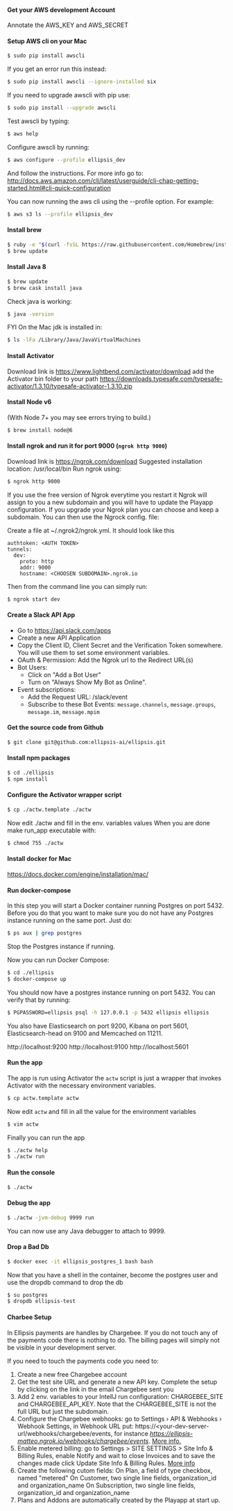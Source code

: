 #### Get your AWS development Account
Annotate the AWS_KEY and AWS_SECRET

#### Setup AWS cli on your Mac
```bash
$ sudo pip install awscli
```
If you get an error run this instead:
```bash
$ sudo pip install awscli --ignore-installed six
```
If you need to upgrade awscli with pip use:
```bash
$ sudo pip install --upgrade awscli
```
Test awscli by typing:
```bash
$ aws help
```
Configure awscli by running:
```bash
$ aws configure --profile ellipsis_dev
```
And follow the instructions.
For more info go to: http://docs.aws.amazon.com/cli/latest/userguide/cli-chap-getting-started.html#cli-quick-configuration


You can now running the aws cli using the --profile option.
For example:

```bash
$ aws s3 ls --profile ellipsis_dev
```

#### Install brew
```bash
$ ruby -e "$(curl -fsSL https://raw.githubusercontent.com/Homebrew/install/master/install)"
$ brew update
```

#### Install Java 8
```bash
$ brew update
$ brew cask install java
```

Check java is working:
```bash
$ java -version
```

FYI On the Mac jdk is installed in:
```bash
$ ls -lFa /Library/Java/JavaVirtualMachines
```

#### Install Activator
Download link is https://www.lightbend.com/activator/download
add the Activator bin folder to your path
https://downloads.typesafe.com/typesafe-activator/1.3.10/typesafe-activator-1.3.10.zip


#### Install Node v6
(With Node 7+ you may see errors trying to build.)
```bash
$ brew install node@6
```

#### Install ngrok and run it for port 9000 (`ngrok http 9000`)
Download link is https://ngrok.com/download
Suggested installation location: /usr/local/bin
Run ngrok using:
```bash
$ ngrok http 9000
```
If you use the free version of Ngrok everytime you restart it Ngrok will assign to you a new
subdomain and you will have to update the Playapp configuration. If you upgrade your Ngrok plan
you can choose and keep a subdomain. You can then use the Ngrock config. file:

Create a file at ~/.ngrok2/ngrok.yml. It should look like this

```
authtoken: <AUTH TOKEN>
tunnels:
  dev:
    proto: http
    addr: 9000
    hostname: <CHOOSEN SUBDOMAIN>.ngrok.io
```
Then from the command line you can simply run:

```bash
$ ngrok start dev
```


#### Create a Slack API App
- Go to https://api.slack.com/apps
- Create a new API Application
- Copy the Client ID, Client Secret and the Verification Token somewhere. You will use them to
  set some environment variables.
- OAuth & Permission: Add the Ngrok url to the Redirect URL(s)
- Bot Users:
  - Click on "Add a Bot User"
  - Turn on "Always Show My Bot as Online".
- Event subscriptions:
  - Add the Request URL: <ngrok url>/slack/event
  - Subscribe to these Bot Events: `message.channels`, `message.groups`, `message.im`, `message.mpim`

#### Get the source code from Github
```bash
$ git clone git@github.com:ellipsis-ai/ellipsis.git
```

#### Install npm packages
```bash
$ cd ./ellipsis
$ npm install
```

#### Configure the Activator wrapper script
```bash
$ cp ./actw.template ./actw
```
Now edit ./actw and fill in the env. variables values
When you are done make run_app executable with:
```bash
$ chmod 755 ./actw
```

#### Install docker for Mac
https://docs.docker.com/engine/installation/mac/

#### Run docker-compose
In this step you will start a Docker container running Postgres on port 5432.
Before you do that you want to make sure you do not have any Postgres instance
running on the same port. Just do:

```bash
$ ps aux | grep postgres
```
Stop the Postgres instance if running.

Now you can run Docker Compose:

```bash
$ cd ./ellipsis
$ docker-compose up
```
You should now have a postgres instance running on port 5432.
You can verify that by running:

```bash
$ PGPASSWORD=ellipsis psql -h 127.0.0.1 -p 5432 ellipsis ellipsis
```

You also have Elasticsearch on port 9200, Kibana on port 5601, Elasticsearch-head
on 9100 and Memcached on 11211.

http://localhost:9200
http://localhost:9100
http://localhost:5601


#### Run the app
The app is run using Activator the `actw` script is just a wrapper that invokes
Activator with the necessary environment variables.

```bash
$ cp actw.template actw
```
Now edit `actw` and fill in all the value for the environment variables

```bash
$ vim actw
```
Finally you can run the app

```bash
$ ./actw help
$ ./actw run
```

#### Run the console
```bash
$ ./actw
```

#### Debug the app
```bash
$ ./actw -jvm-debug 9999 run
```
You can now use any Java debugger to attach to 9999.


#### Drop a Bad Db
```bash
$ docker exec -it ellipsis_postgres_1 bash bash
```
Now that you have a shell in the container, become the postgres user and use
the dropdb command to drop the db

```bash
$ su postgres
$ dropdb ellipsis-test
```


#### Charbee Setup
In Ellipsis payments are handles by Chargebee. If you do not touch any of the
payments code there is nothing to do. The billing pages will simply not be visible
in your development server.

If you need to touch the payments code you need to:
1. Create a new free Chargebee account
2. Get the test site URL and generate a new API key. Complete the setup by clicking on the link 
in the email Chargebee sent you
3. Add 2 env. variables to your IntellJ run configuration: CHARGEBEE_SITE and CHARGEBEE_API_KEY. 
Note that the CHARGEBEE_SITE is not the full URL but just the subdomain.
4. Configure the Chargebee webhooks:  go to Settings › API & Webhooks › Webhook Settings, in 
Webhook URL put: https://<your-dev-server-url/webhooks/chargebee/events, for instance 
_https://ellipsis-matteo.ngrok.io/webhooks/chargebee/events_. 
[More info.](https://www.chargebee.com/docs/webhook_settings.html)
5. Enable metered billing: go to Settings > SITE SETTINGS > Site Info & Billing Rules, 
enable Notify and wait to close Invoices and to save the changes made click Update Site
Info & Billing Rules. [More info](https://www.chargebee.com/docs/metered_billing.html)
6. Create the following cutom fields:
On Plan, a field of type checkbox, named "metered"
On Customer, two single line fields, organization_id and organization_name
On Subscription, two single line fields, organization_id and organization_name
7. Plans and Addons are automatically created by the Playapp at start up.
